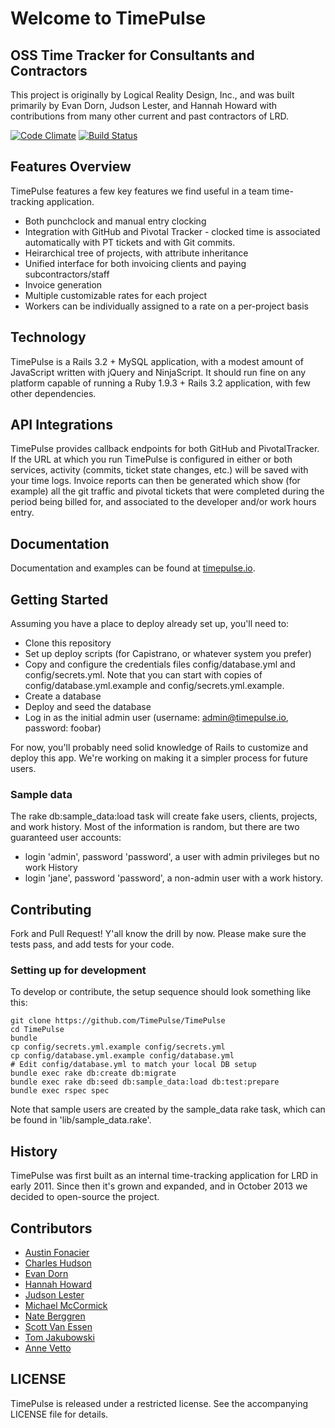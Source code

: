 # Welcome to TimePulse
## OSS Time Tracker for Consultants and Contractors

This project is originally by Logical Reality Design, Inc., and was built primarily
by Evan Dorn, Judson Lester, and Hannah Howard with contributions from many other
current and past contractors of LRD.

[![Code Climate](https://codeclimate.com/repos/52793e167e00a4591d00005c/badges/454bdc2ee23863e3bbe3/gpa.png)](https://codeclimate.com/repos/52793e167e00a4591d00005c/feed)
[![Build Status](https://travis-ci.org/TimePulse/TimePulse.png?branch=master)](https://travis-ci.org/TimePulse/TimePulse)

## Features Overview

TimePulse features a few key features we find useful in a team time-tracking application.

* Both punchclock and manual entry clocking
* Integration with GitHub and Pivotal Tracker - clocked time is associated automatically with PT tickets and with Git commits.
* Heirarchical tree of projects, with attribute inheritance
* Unified interface for both invoicing clients and paying subcontractors/staff
* Invoice generation
* Multiple customizable rates for each project
* Workers can be individually assigned to a rate on a per-project basis

## Technology

TimePulse is a Rails 3.2 + MySQL application, with a modest amount of JavaScript written with jQuery and NinjaScript.  It should run fine on any platform capable of running a Ruby 1.9.3 + Rails 3.2 application, with few other dependencies.

## API Integrations

TimePulse provides callback endpoints for both GitHub and PivotalTracker. If the URL at which you run TimePulse is configured in either or both services, activity (commits, ticket state changes, etc.) will be saved with your time logs. Invoice reports can then be generated which show (for example) all the git traffic and pivotal tickets that were completed during the period being billed for, and associated to the developer and/or work hours entry.

## Documentation

Documentation and examples can be found at [timepulse.io](http://timepulse.io "TimePulse Home Page").

## Getting Started

Assuming you have a place to deploy already set up, you'll need to:
  * Clone this repository
  * Set up deploy scripts (for Capistrano, or whatever system you prefer)
  * Copy and configure the credentials files config/database.yml and config/secrets.yml. Note that you can start with copies of config/database.yml.example and config/secrets.yml.example.
  * Create a database
  * Deploy and seed the database
  * Log in as the initial admin user  (username: admin@timepulse.io, password: foobar)

For now, you'll probably need solid knowledge of Rails to customize and deploy this app.  We're working on making it a simpler process for future users.

### Sample data

The rake db:sample_data:load task will create fake users, clients, projects, and work history.
Most of the information is random, but there are two guaranteed user accounts:

  * login 'admin', password 'password', a user with admin privileges but no work History
  * login 'jane', password 'password', a non-admin user with a work history.

## Contributing

Fork and Pull Request! Y'all know the drill by now.  Please make sure the tests pass, and add tests for your code.

### Setting up for development

To develop or contribute, the setup sequence should look something like this:

```
git clone https://github.com/TimePulse/TimePulse
cd TimePulse
bundle
cp config/secrets.yml.example config/secrets.yml
cp config/database.yml.example config/database.yml
# Edit config/database.yml to match your local DB setup
bundle exec rake db:create db:migrate
bundle exec rake db:seed db:sample_data:load db:test:prepare
bundle exec rspec spec
```

Note that sample users are created by the sample_data rake task, which can be found
in 'lib/sample_data.rake'.

## History

TimePulse was first built as an internal time-tracking application for LRD in early 2011.  Since then it's grown and expanded, and in October 2013 we decided to open-source the project.

## Contributors

* [Austin Fonacier](http://github.com/austinrfnd)
* [Charles Hudson](http://github.com/phobetron)
* [Evan Dorn](http://github.com/idahoev)
* [Hannah Howard](http://github.com/hannahhoward)
* [Judson Lester](http://github.com/nyarly)
* [Michael McCormick](http://github.com/dipolesource)
* [Nate Berggren](http://github.com/baksmak)
* [Scott Van Essen](http://github.com/purplebaron)
* [Tom Jakubowski](http://github.com/tomjakubowski)
* [Anne Vetto](http://github.com/anniee)

## LICENSE

TimePulse is released under a restricted license. See the accompanying LICENSE file for details.
